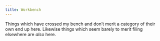 ```yaml
---
title: Workbench
---
```

Things which have crossed my bench and don’t merit a category of their
own end up here.  Likewise things which seem barely to merit filing
elsewhere are _also_ here.
